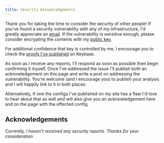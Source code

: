 ```yaml
---
title: Security Acknowledgements
---
```


Thank you for taking the time to consider the security of other people! If
you've found a security vulnerability with any of my infrastructure, I'd
greatly appreciate an [email][1]. If the vulnerability is sensitive enough,
please consider encrypting the contents with my [public key][2].

For additional confidence that key is controlled by me, I encourage you to
check the [proofs I've published][3] on Keybase.

As soon as I receive any reports, I'll respond as soon as possible then begin
confirming it myself. Once I've addressed the issue I'll publish both an
acknowledgement on this page and write a post on addressing the vulnerability.
You're welcome (and I encourage you) to publish your analysis and I will
happily link to it in both places.

Alternatively, if one the configs I've published on my site has a flaw I'd love
to hear about that as well and will also give you an acknowledgement here and
on the page with the effected config.

## Acknowledgements

*Currently, I haven't received any security reports. Thanks for your
consideration*

[1]: mailto:sam@stelfox.net
[2]: /publickey.gpg
[3]: https://keybase.io/sstelfox
